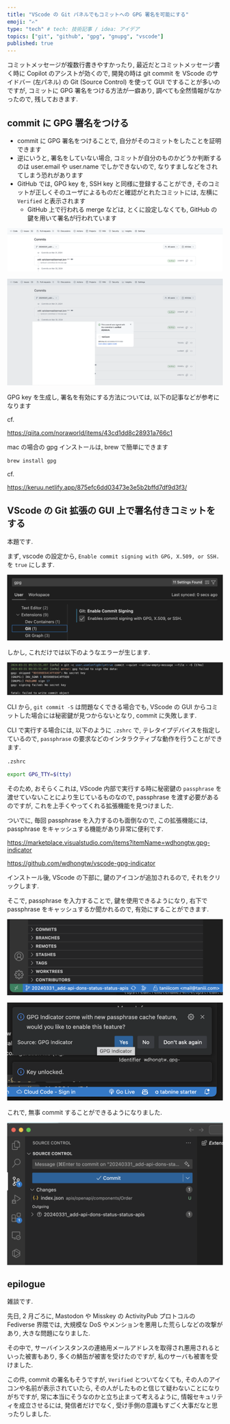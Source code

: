 ```yaml
---
title: "VScode の Git パネルでもコミットへの GPG 署名を可能にする"
emoji: "✍️"
type: "tech" # tech: 技術記事 / idea: アイデア
topics: ["git", "github", "gpg", "gnupg", "vscode"]
published: true
---
```


コミットメッセージが複数行書きやすかったり, 最近だとコミットメッセージ書く時に Copilot のアシストが効くので, 開発の時は git commit を VScode のサイドバー (左パネル) の Git (Source Control) を使って GUI ですることが多いのですが, コミットに GPG 署名をつける方法が一癖あり, 調べても全然情報がなかったので, 残しておきます.

## commit に GPG 署名をつける

- commit に GPG 署名をつけることで, 自分がそのコミットをしたことを証明できます
- 逆にいうと, 署名をしていない場合, コミットが自分のものかどうか判断するのは user.email や user.name でしかできないので, なりすましなどをされてしまう恐れがあります
- GitHub では, GPG key を, SSH key と同様に登録することができ, そのコミットが正しくそのユーザによるものだと確認がとれたコミットには, 左横に `Verified` と表示されます
  - GitHub 上で行われる merge などは, とくに設定しなくても, GitHub の鍵を用いて署名が行われています

![Screenshot 2024-03-31 at 19.31.45.png](/images/git-commit-gpg-signature-vscode/Screenshot_2024-03-31_at_19.31.45.png)

![Screenshot 2024-03-31 at 19.33.33.png](/images/git-commit-gpg-signature-vscode/Screenshot_2024-03-31_at_19.33.33.png)

GPG key を生成し, 署名を有効にする方法については, 以下の記事などが参考になります

cf.

https://qiita.com/noraworld/items/43cd1dd8c28931a766c1

mac の場合の gpg インストールは, brew で簡単にできます

```bash
brew install gpg
```

cf.

https://keruu.netlify.app/875efc6dd03473e3e5b2bffd7df9d3f3/

## VScode の Git 拡張の GUI 上で署名付きコミットをする

本題です.

まず, vscode の設定から, `Enable commit signing with GPG, X.509, or SSH.` を `true` にします.

![Screenshot 2024-03-31 at 19.46.39.png](/images/git-commit-gpg-signature-vscode/Screenshot_2024-03-31_at_19.46.39.png)

しかし, これだけでは以下のようなエラーが生じます.

![Screenshot 2024-03-31 at 19.49.17.png](/images/git-commit-gpg-signature-vscode/Screenshot_2024-03-31_at_19.49.17.png)

CLI から, `git commit -S` は問題なくできる場合でも, VScode の GUI からコミットした場合には秘密鍵が見つからないとなり, commit に失敗します.

CLI で実行する場合には, 以下のように `.zshrc` で, テレタイプデバイスを指定しているので, `passphrase` の要求などのインタラクティブな動作を行うことができます.

`.zshrc`

```bash
export GPG_TTY=$(tty)
```

そのため, おそらくこれは, VScode 内部で実行する時に秘密鍵の `passphrase` を渡せていないことにより生じているものなので, passphrase を渡す必要があるのですが, これを上手くやってくれる拡張機能を見つけました.

ついでに, 毎回 passphrase を入力するのも面倒なので, この拡張機能には, passphrase をキャッシュする機能があり非常に便利です.

https://marketplace.visualstudio.com/items?itemName=wdhongtw.gpg-indicator

https://github.com/wdhongtw/vscode-gpg-indicator

インストール後, VScode の下部に, 鍵のアイコンが追加されるので, それをクリックします.

そこで, passphrase を入力することで, 鍵を使用できるようになり, 右下で passphrase をキャッシュするか聞かれるので, 有効にすることができます.

![Screenshot 2024-03-31 at 20.21.50.png](/images/git-commit-gpg-signature-vscode/Screenshot_2024-03-31_at_20.21.50.png)

![Screenshot 2024-03-31 at 20.25.57.png](/images/git-commit-gpg-signature-vscode/Screenshot_2024-03-31_at_20.25.57.png)

これで, 無事 commit することができるようになりました.

![Screenshot 2024-03-31 at 20.43.03.png](/images/git-commit-gpg-signature-vscode/Screenshot_2024-03-31_at_20.43.03.png)

## **epilogue**

雑談です.

先日, 2 月ごろに, Mastodon や Misskey の ActivityPub プロトコルの Fediverse 界隈では, 大規模な DoS やメンションを悪用した荒らしなどの攻撃があり, 大きな問題になりました.

その中で, サーバインスタンスの連絡用メールアドレスを取得され悪用されるといった被害もあり, 多くの鯖缶が被害を受けたのですが, 私のサーバも被害を受けました.

この件, commit の署名もそうですが, `Verified` とついてなくても, その人のアイコンや名前が表示されていたら, その人がしたものと信じて疑わないことになりがちですが, 常に本当にそうなのかと立ち止まって考えるように, 情報セキュリティを成立させるには, 発信者だけでなく, 受け手側の意識もすごく大事だなと思ったりしました.
